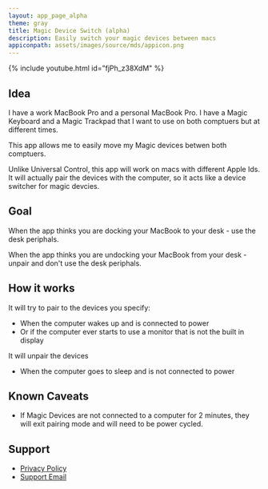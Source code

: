 ```yaml
---
layout: app_page_alpha
theme: gray
title: Magic Device Switch (alpha)
description: Easily switch your magic devices between macs
appiconpath: assets/images/source/mds/appicon.png
---
```


{% include youtube.html id="fjPh_z38XdM" %}

## Idea

I have a work MacBook Pro and a personal MacBook Pro. I have a Magic Keyboard and a Magic Trackpad that I want to use on both comptuers but at different times.

This app allows me to easily move my Magic devices betwen both comptuers.

Unlike Universal Control, this app will work on macs with different Apple Ids. It will actually pair the devices with the computer, so it acts like a device switcher for magic devcies.


## Goal
When the app thinks you are docking your MacBook to your desk - use the desk periphals.

When the app thinks you are undocking your MacBook from your desk - unpair and don't use the desk periphals. 


## How it works

It will try to pair to the devices you specify:
- When the computer wakes up and is connected to power
- Or if the computer ever starts to use a monitor that is not the built in display

It will unpair the devices
- When the computer goes to sleep and is not connected to power


## Known Caveats 
* If Magic Devices are not connected to a computer for 2 minutes, they will exit pairing mode and will need to be power cycled.


## Support
- [Privacy Policy](https://jangelsb.github.io/mds/privacy)
- <a href="mailto:nextcalc.feedback@gmail@@com?subject=MDS Website"
   onmouseover="this.href=this.href.replace('@@','.')">
   Support Email
</a>